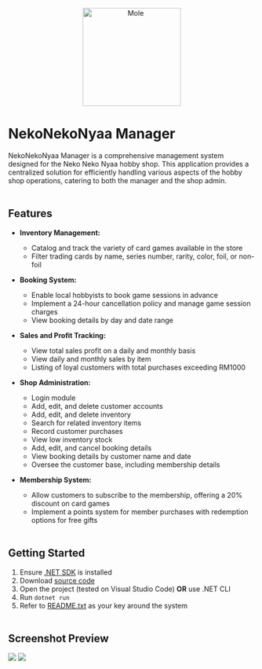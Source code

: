 <p align="center">
    <img src="https://i.imgur.com/LTVnTvu.png" alt="Mole" width="200" height="200">
</p>

# NekoNekoNyaa Manager
NekoNekoNyaa Manager is a comprehensive management system designed for the Neko Neko Nyaa hobby shop. This application provides a centralized solution for efficiently handling various aspects of the hobby shop operations, catering to both the manager and the shop admin.
<br><br>

## Features
- **Inventory Management:**
  - Catalog and track the variety of card games available in the store
  - Filter trading cards by name, series number, rarity, color, foil, or non-foil

- **Booking System:**
  - Enable local hobbyists to book game sessions in advance
  - Implement a 24-hour cancellation policy and manage game session charges
  - View booking details by day and date range

- **Sales and Profit Tracking:**
  - View total sales profit on a daily and monthly basis
  - View daily and monthly sales by item
  - Listing of loyal customers with total purchases exceeding RM1000

- **Shop Administration:**
  - Login module
  - Add, edit, and delete customer accounts
  - Add, edit, and delete inventory
  - Search for related inventory items
  - Record customer purchases
  - View low inventory stock
  - Add, edit, and cancel booking details
  - View booking details by customer name and date
  - Oversee the customer base, including membership details

- **Membership System:**
  - Allow customers to subscribe to the membership, offering a 20% discount on card games
  - Implement a points system for member purchases with redemption options for free gifts
<br><br>

## Getting Started
1. Ensure [.NET SDK](https://dotnet.microsoft.com/download) is installed
2. Download [source code](https://github.com/kazcfz/NekoNekoNyaa-Manager/releases)
3. Open the project (tested on Visual Studio Code) **OR** use .NET CLI
4. Run `dotnet run`
5. Refer to [README.txt](https://github.com/kazcfz/NekoNekoNyaa-Manager/blob/main/README.txt) as your key around the system
<br><br>

## Screenshot Preview
![](https://i.imgur.com/WKt3A1K.png)
![](https://i.imgur.com/M9qJ3j5.png)
